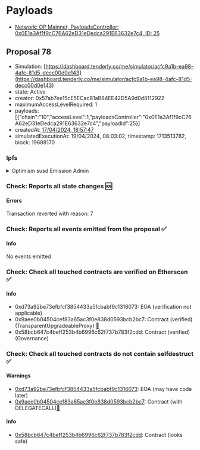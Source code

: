 # Payloads

- [Network: OP Mainnet, PayloadsController: 0x0E1a3Af1f9cC76A62eD31eDedca291E63632e7c4, ID: 25](/reports/payloads/10/0x0E1a3Af1f9cC76A62eD31eDedca291E63632e7c4/25.md)

## Proposal 78

- Simulation: [https://dashboard.tenderly.co/me/simulator/acfc9a1b-ea98-4afc-81d5-decc00d0e143](https://dashboard.tenderly.co/me/simulator/acfc9a1b-ea98-4afc-81d5-decc00d0e143)
- state: Active
- creator: 0x57ab7ee15cE5ECacB1aB84EE42D5A9d0d8112922
- maximumAccessLevelRequired: 1
- payloads: 
  [{"chain":"10","accessLevel":1,"payloadsController":"0x0E1a3Af1f9cC76A62eD31eDedca291E63632e7c4","payloadId":25}]
- createdAt: [17/04/2024, 18:57:47](https://etherscan.io/tx/0x9b40b659506dc0236c4e41742a269aedecc2e65b5799e3389ebeffd3268b461d)
- simulatedExecutionAt: 19/04/2024, 08:03:02, timestamp: 1713513782, block: 19688170
### Ipfs

<details>
  <summary>Optimism susd Emission Admin</summary>
  
  
## Simple Summary

This AIP proposes to set the Aave Chan Initiative (ACI) wallet as the emission manager for the sUSD token on Optimism Aave V3 market. This will enable the ACI to enact incentive programs funded by SNX ecosystem partners for all sUSD markets, promoting growth and expanding the user base of Aave on Optimism.

## Motivation

The Aave Chan Initiative has been in discussion with various parties that have a desire to actively contribute to the growth and development of Aave V3 on Optimism. In order to facilitate emissions by various stakeholders, ACI proposes becoming the emissions manager for sUSD on Optimism. Emission incentives will be sent to ACI multisig and distributed as agreed on with partners.

By setting the multisig as the emission manager for the sUSD token, the ACI will be able to directly manage incentive programs that can attract more users to the protocol and stimulate activity. This aligns with the broader goals of the Aave community to foster active and engaged markets on Optimism.

## Specification

The ACI multisig address OP:[0xac140648435d03f784879cd789130F22Ef588Fcd](https://optimistic.etherscan.io/address/0xac140648435d03f784879cd789130F22Ef588Fcd) will be set as Emissions manager.

The call to the setEmissionAdmin() method in the emission_manager contract will be as follows:

`EMISSION_MANAGER.setEmissionAdmin(sUSD, 0xac140648435d03f784879cd789130F22Ef588Fcd);`

This method will set the ACI multisig as the emission admin for the sUSD token on Optimism Aave V3 market.

## References

- Implementation: [AaveV3Optimism](https://github.com/bgd-labs/aave-proposals-v3/blob/8810a7cd06432a6e77fc2669676323b07fa870bd/src/20240312_AaveV3Optimism_OptimismSusdEmissionAdmin/AaveV3Optimism_OptimismSusdEmissionAdmin_20240312.sol)
- Tests: [AaveV3Optimism](https://github.com/bgd-labs/aave-proposals-v3/blob/8810a7cd06432a6e77fc2669676323b07fa870bd/src/20240312_AaveV3Optimism_OptimismSusdEmissionAdmin/AaveV3Optimism_OptimismSusdEmissionAdmin_20240312.t.sol)
- [Snapshot](https://governance.aave.com/t/arfc-set-aave-chan-initiative-as-emission-manager-for-susd-on-aave-v3-optimism/16867)
- [Discussion](https://governance.aave.com/t/arfc-set-aave-chan-initiative-as-emission-manager-for-susd-on-aave-v3-optimism/16867)

## Copyright

Copyright and related rights waived via [CC0](https://creativecommons.org/publicdomain/zero/1.0/).

</details>

### Check: Reports all state changes :sos:

#### Errors

Transaction reverted with reason: 7

### Check: Reports all events emitted from the proposal :white_check_mark:

#### Info

No events emitted

### Check: Check all touched contracts are verified on Etherscan :white_check_mark:

#### Info

- 0xd73a92be73efbfcf3854433a5fcbabf9c1316073: EOA (verification not applicable)
- 0x9aee0b04504cef83a65ac3f0e838d0593bcb2bc7: Contract (verified) (TransparentUpgradeableProxy) [:ghost:](https://github.com/bgd-labs/aave-address-book "GovernanceV3Ethereum.GOVERNANCE")
- 0x58bcb647c4beff253b4b6996c62f737b783f2cdd: Contract (verified) (Governance) 

### Check: Check all touched contracts do not contain selfdestruct :white_check_mark:

#### Warnings

- [0xd73a92be73efbfcf3854433a5fcbabf9c1316073](https://etherscan.io/address/0xd73a92be73efbfcf3854433a5fcbabf9c1316073): EOA (may have code later)
- [0x9aee0b04504cef83a65ac3f0e838d0593bcb2bc7](https://etherscan.io/address/0x9aee0b04504cef83a65ac3f0e838d0593bcb2bc7): Contract (with DELEGATECALL)[:ghost:](https://github.com/bgd-labs/aave-address-book "GovernanceV3Ethereum.GOVERNANCE")

#### Info

- [0x58bcb647c4beff253b4b6996c62f737b783f2cdd](https://etherscan.io/address/0x58bcb647c4beff253b4b6996c62f737b783f2cdd): Contract (looks safe)

